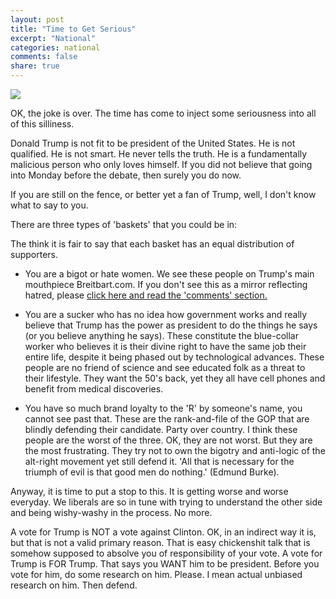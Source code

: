 ```yaml
---
layout: post
title: "Time to Get Serious"
excerpt: "National"
categories: national
comments: false
share: true
---
```



![](http://i2.cdn.turner.com/cnnnext/dam/assets/160927003221-clinton-trump-debate-reality-check-stop-frisk-foreman-00002004-large-169.jpg)



OK, the joke is over. The time has come to inject some seriousness into all of this silliness. 

Donald Trump is not fit to be president of the United States. He is not qualified. He is not smart. He never tells the truth. He is a fundamentally malicious person who only loves himself. If you did not believe that going into Monday before the debate, then surely you do now.



If you are still on the fence, or better yet a fan of Trump, well, I don't know what to say to you. 

There are three types of 'baskets' that you could be in:

The think it is fair to say that each basket has an equal distribution of supporters. 


- You are a bigot or hate women. We see these people on Trump's main mouthpiece Breitbart.com. If you don't see this as a mirror reflecting hatred, please [click here and read the 'comments' section.](http://www.breitbart.com/big-government/2016/09/29/muslim-reformer-mohammad-viewed-violent-terrorist/)

- You are a sucker who has no idea how government works and really believe that Trump has the power as president to do the things he says (or you believe anything he says). These constitute the blue-collar worker who believes it is their divine right to have the same job their entire life, despite it being phased out by technological advances. These people are no friend of science and see educated folk as a threat to their lifestyle. They want the 50's back, yet they all have cell phones and benefit from medical discoveries. 

- You have so much brand loyalty to the 'R' by someone's name, you cannot see past that. These are the rank-and-file of the GOP that are blindly defending their candidate. Party over country. I think these people are the worst of the three. OK, they are not worst. But they are the most frustrating. They try not to own the bigotry and anti-logic of the alt-right movement yet still defend it. 'All that is necessary for the triumph of evil is that good men do nothing.' (Edmund Burke). 


Anyway, it is time to put a stop to this. It is getting worse and worse everyday. We liberals are so in tune with trying to understand the other side and being wishy-washy in the process. No more. 

A vote for Trump is NOT a vote against Clinton. OK, in an indirect way it is, but that is not a valid primary reason. That is easy chickenshit talk that is somehow supposed to absolve you of responsibility of your vote. A vote for Trump is FOR Trump. That says you WANT him to be president. Before you vote for him, do some research on him. Please. I mean actual unbiased research on him. Then defend.





